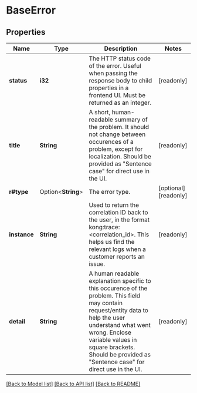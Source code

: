 # BaseError

## Properties

Name | Type | Description | Notes
------------ | ------------- | ------------- | -------------
**status** | **i32** | The HTTP status code of the error. Useful when passing the response body to child properties in a frontend UI. Must be returned as an integer.  | [readonly]
**title** | **String** | A short, human-readable summary of the problem. It should not change between occurences of a problem, except for localization. Should be provided as \"Sentence case\" for direct use in the UI.  | [readonly]
**r#type** | Option<**String**> | The error type. | [optional][readonly]
**instance** | **String** | Used to return the correlation ID back to the user, in the format kong:trace:<correlation_id>. This helps us find the relevant logs when a customer reports an issue.  | [readonly]
**detail** | **String** | A human readable explanation specific to this occurence of the problem. This field may contain request/entity data to help the user understand what went wrong. Enclose variable values in square brackets. Should be provided as \"Sentence case\" for direct use in the UI.  | [readonly]

[[Back to Model list]](../README.md#documentation-for-models) [[Back to API list]](../README.md#documentation-for-api-endpoints) [[Back to README]](../README.md)


